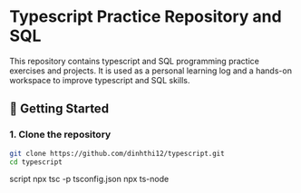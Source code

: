 # Typescript Practice Repository and SQL

This repository contains typescript and SQL programming practice exercises and projects. It is used as a personal learning log and a hands-on workspace to improve typescript and SQL skills.

## 🚀 Getting Started

### 1. Clone the repository

```bash
git clone https://github.com/dinhthi12/typescript.git
cd typescript

```
script npx tsc -p tsconfig.json
       npx ts-node
